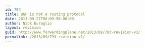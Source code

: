 ```yaml
---
id: 794
title: BGP is not a routing protocol
date: 2013-09-21T06:09:58-06:00
author: Nick Buraglio
layout: revision
guid: http://www.forwardingplane.net/2013/09/793-revision-v1/
permalink: /2013/09/793-revision-v1/
---
```

